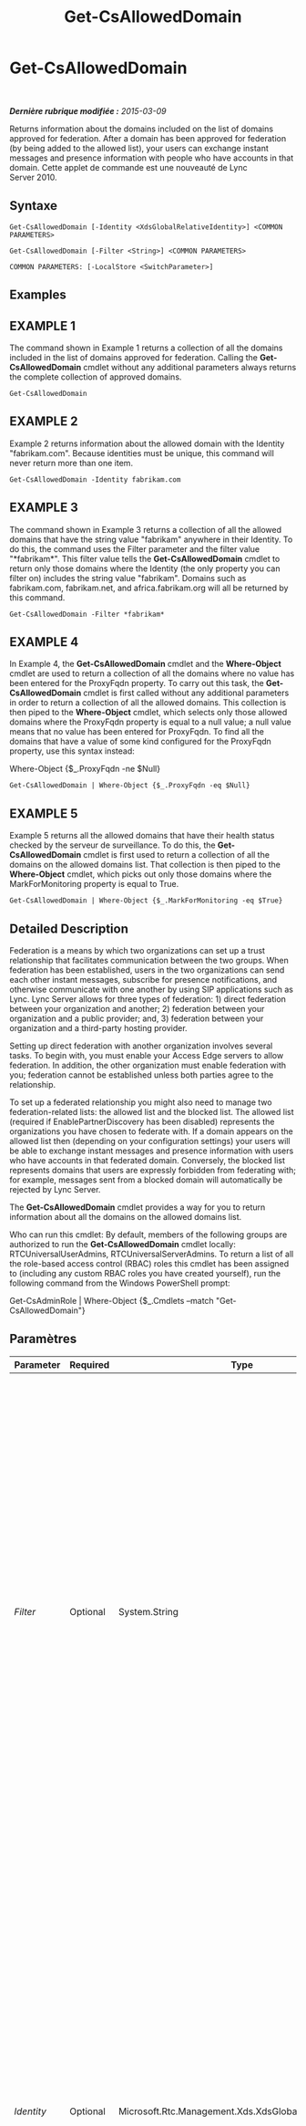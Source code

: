 ﻿---
title: Get-CsAllowedDomain
TOCTitle: Get-CsAllowedDomain
ms:assetid: 0b693788-2270-4bf3-b899-f5cf4321351b
ms:mtpsurl: https://technet.microsoft.com/fr-fr/library/Gg398164(v=OCS.15)
ms:contentKeyID: 49296222
ms.date: 05/20/2016
mtps_version: v=OCS.15
ms.translationtype: HT
---

# Get-CsAllowedDomain

 

_**Dernière rubrique modifiée :** 2015-03-09_

Returns information about the domains included on the list of domains approved for federation. After a domain has been approved for federation (by being added to the allowed list), your users can exchange instant messages and presence information with people who have accounts in that domain. Cette applet de commande est une nouveauté de Lync Server 2010.

## Syntaxe

    Get-CsAllowedDomain [-Identity <XdsGlobalRelativeIdentity>] <COMMON PARAMETERS>

    Get-CsAllowedDomain [-Filter <String>] <COMMON PARAMETERS>

    COMMON PARAMETERS: [-LocalStore <SwitchParameter>]

## Examples

## EXAMPLE 1

The command shown in Example 1 returns a collection of all the domains included in the list of domains approved for federation. Calling the **Get-CsAllowedDomain** cmdlet without any additional parameters always returns the complete collection of approved domains.

    Get-CsAllowedDomain

## EXAMPLE 2

Example 2 returns information about the allowed domain with the Identity "fabrikam.com". Because identities must be unique, this command will never return more than one item.

    Get-CsAllowedDomain -Identity fabrikam.com

## EXAMPLE 3

The command shown in Example 3 returns a collection of all the allowed domains that have the string value "fabrikam" anywhere in their Identity. To do this, the command uses the Filter parameter and the filter value "\*fabrikam\*". This filter value tells the **Get-CsAllowedDomain** cmdlet to return only those domains where the Identity (the only property you can filter on) includes the string value "fabrikam". Domains such as fabrikam.com, fabrikam.net, and africa.fabrikam.org will all be returned by this command.

    Get-CsAllowedDomain -Filter *fabrikam*

## EXAMPLE 4

In Example 4, the **Get-CsAllowedDomain** cmdlet and the **Where-Object** cmdlet are used to return a collection of all the domains where no value has been entered for the ProxyFqdn property. To carry out this task, the **Get-CsAllowedDomain** cmdlet is first called without any additional parameters in order to return a collection of all the allowed domains. This collection is then piped to the **Where-Object** cmdlet, which selects only those allowed domains where the ProxyFqdn property is equal to a null value; a null value means that no value has been entered for ProxyFqdn. To find all the domains that have a value of some kind configured for the ProxyFqdn property, use this syntax instead:

Where-Object {$\_.ProxyFqdn -ne $Null}

    Get-CsAllowedDomain | Where-Object {$_.ProxyFqdn -eq $Null}

## EXAMPLE 5

Example 5 returns all the allowed domains that have their health status checked by the serveur de surveillance. To do this, the **Get-CsAllowedDomain** cmdlet is first used to return a collection of all the domains on the allowed domains list. That collection is then piped to the **Where-Object** cmdlet, which picks out only those domains where the MarkForMonitoring property is equal to True.

    Get-CsAllowedDomain | Where-Object {$_.MarkForMonitoring -eq $True}

## Detailed Description

Federation is a means by which two organizations can set up a trust relationship that facilitates communication between the two groups. When federation has been established, users in the two organizations can send each other instant messages, subscribe for presence notifications, and otherwise communicate with one another by using SIP applications such as Lync. Lync Server allows for three types of federation: 1) direct federation between your organization and another; 2) federation between your organization and a public provider; and, 3) federation between your organization and a third-party hosting provider.

Setting up direct federation with another organization involves several tasks. To begin with, you must enable your Access Edge servers to allow federation. In addition, the other organization must enable federation with you; federation cannot be established unless both parties agree to the relationship.

To set up a federated relationship you might also need to manage two federation-related lists: the allowed list and the blocked list. The allowed list (required if EnablePartnerDiscovery has been disabled) represents the organizations you have chosen to federate with. If a domain appears on the allowed list then (depending on your configuration settings) your users will be able to exchange instant messages and presence information with users who have accounts in that federated domain. Conversely, the blocked list represents domains that users are expressly forbidden from federating with; for example, messages sent from a blocked domain will automatically be rejected by Lync Server.

The **Get-CsAllowedDomain** cmdlet provides a way for you to return information about all the domains on the allowed domains list.

Who can run this cmdlet: By default, members of the following groups are authorized to run the **Get-CsAllowedDomain** cmdlet locally: RTCUniversalUserAdmins, RTCUniversalServerAdmins. To return a list of all the role-based access control (RBAC) roles this cmdlet has been assigned to (including any custom RBAC roles you have created yourself), run the following command from the Windows PowerShell prompt:

Get-CsAdminRole | Where-Object {$\_.Cmdlets –match "Get-CsAllowedDomain"}

## Paramètres


<table>
<colgroup>
<col style="width: 25%" />
<col style="width: 25%" />
<col style="width: 25%" />
<col style="width: 25%" />
</colgroup>
<thead>
<tr class="header">
<th>Parameter</th>
<th>Required</th>
<th>Type</th>
<th>Description</th>
</tr>
</thead>
<tbody>
<tr class="odd">
<td><p><em>Filter</em></p></td>
<td><p>Optional</p></td>
<td><p>System.String</p></td>
<td><p>Enables you to use wildcard characters in order to return one or more domains from the list of allowed domains. To return all of the domains that have an Identity that begins with the letter &quot;r&quot;, use this syntax: -Filter r*. To return all of the domains that have an Identity that ends with &quot;.net&quot;, use this syntax: -Filter &quot;*.net&quot;. To return all of the domains that have an Identity that begins with the letter &quot;r&quot; or with the letter &quot;g&quot;, use this syntax: -Filter [rg]*.</p></td>
</tr>
<tr class="even">
<td><p><em>Identity</em></p></td>
<td><p>Optional</p></td>
<td><p>Microsoft.Rtc.Management.Xds.XdsGlobalRelativeIdentity</p></td>
<td><p>Name of the domain to be returned. Domains are listed on the allowed list by their fully qualified domain name (FQDN); that means that the Identity for a given domain will be similar to fabrikam.com or contoso.net. Note that you cannot use wildcards when specifying a domain Identity. To use wildcards to return a given domain (or set of domains), use the Filter parameter instead.</p>
<p>If this parameter is not specified, then all of the domains on the allowed domain list will be returned.</p></td>
</tr>
<tr class="odd">
<td><p><em>LocalStore</em></p></td>
<td><p>Optional</p></td>
<td><p>System.Management.Automation.SwitchParameter</p></td>
<td><p>Retrieves the allowed domains from the local replica of the magasin central de gestion rather than from the magasin central de gestion itself.</p></td>
</tr>
</tbody>
</table>


## Input Types

None. The **Get-CsAllowedDomain** cmdlet does not accept pipelined input.

## Return Types

Returns instances of the Microsoft.Rtc.Management.WritableConfig.Settings.Edge.AllowedDomain object.

## Voir aussi

#### Autres ressources

[New-CsAllowedDomain](new-csalloweddomain.md)  
[Remove-CsAllowedDomain](remove-csalloweddomain.md)  
[Set-CsAccessEdgeConfiguration](set-csaccessedgeconfiguration.md)  
[Set-CsAllowedDomain](set-csalloweddomain.md)

